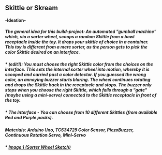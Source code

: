 ## Skittle or Skream

#### -Ideation-
##### The general idea for this build-project: An automated "gumball machine" which, via a sorter wheel, scoops a random Skittle from a bowl receptacle inside the toy. It drops your skittle of choice in a container. This toy is different from a mere sorter, as the person gets to pick the color Skittle desired on an interface.  
##### * (edit1): You must choose the right Skittle color from the choices on the interface. This sets the internal sorter wheel into motion, whereby it is scooped and carried past a color detector. If you guessed the wrong color, an annoying buzzer starts blaring. The wheel continues rotating and drops the Skittle back in the receptacle and stops. The buzzer only stops when you choose the right Skittle, which falls through a "gate" (maybe using a mini-servo) connected to the Skittle receptacle in front of the toy.
##### * The Interface - You can choose from 10 different Skittles (from available Red and Purple packs).       

##### Materials: Arduino Uno, TCS34725 Color Sensor, PiezoBuzzer, Continuous Rotation Servo, Mini-Servo

##### * <a href="https://github.com/AlVicente/physicalcomputing/blob/master/Homework/Week6%20-%20Midterm/Skittle%20or%20Skream%20pg%201.png">Image 1 (Sorter Wheel Sketch)</a>
